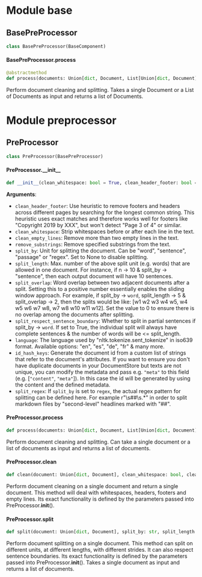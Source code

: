 <a id="base"></a>

# Module base

<a id="base.BasePreProcessor"></a>

## BasePreProcessor

```python
class BasePreProcessor(BaseComponent)
```

<a id="base.BasePreProcessor.process"></a>

#### BasePreProcessor.process

```python
@abstractmethod
def process(documents: Union[dict, Document, List[Union[dict, Document]]], clean_whitespace: Optional[bool] = True, clean_header_footer: Optional[bool] = False, clean_empty_lines: Optional[bool] = True, remove_substrings: List[str] = [], split_by: Optional[str] = "word", split_length: Optional[int] = 1000, split_overlap: Optional[int] = None, split_respect_sentence_boundary: Optional[bool] = True) -> List[Document]
```

Perform document cleaning and splitting. Takes a single Document or a List of Documents as input and returns a
list of Documents.

<a id="preprocessor"></a>

# Module preprocessor

<a id="preprocessor.PreProcessor"></a>

## PreProcessor

```python
class PreProcessor(BasePreProcessor)
```

<a id="preprocessor.PreProcessor.__init__"></a>

#### PreProcessor.\_\_init\_\_

```python
def __init__(clean_whitespace: bool = True, clean_header_footer: bool = False, clean_empty_lines: bool = True, remove_substrings: List[str] = [], split_by: str = "word", split_length: int = 200, split_overlap: int = 0, split_respect_sentence_boundary: bool = True, language: str = "en", id_hash_keys: Optional[List[str]] = None, split_regex: Optional[str] = None)
```

**Arguments**:

- `clean_header_footer`: Use heuristic to remove footers and headers across different pages by searching
for the longest common string. This heuristic uses exact matches and therefore
works well for footers like "Copyright 2019 by XXX", but won't detect "Page 3 of 4"
or similar.
- `clean_whitespace`: Strip whitespaces before or after each line in the text.
- `clean_empty_lines`: Remove more than two empty lines in the text.
- `remove_substrings`: Remove specified substrings from the text.
- `split_by`: Unit for splitting the document. Can be "word", "sentence", "passage" or "regex". Set to None to disable splitting.
- `split_length`: Max. number of the above split unit (e.g. words) that are allowed in one document. For instance, if n -> 10 & split_by ->
"sentence", then each output document will have 10 sentences.
- `split_overlap`: Word overlap between two adjacent documents after a split.
Setting this to a positive number essentially enables the sliding window approach.
For example, if split_by -> `word`,
split_length -> 5 & split_overlap -> 2, then the splits would be like:
[w1 w2 w3 w4 w5, w4 w5 w6 w7 w8, w7 w8 w10 w11 w12].
Set the value to 0 to ensure there is no overlap among the documents after splitting.
- `split_respect_sentence_boundary`: Whether to split in partial sentences if split_by -> `word`. If set
to True, the individual split will always have complete sentences &
the number of words will be <= split_length.
- `language`: The language used by "nltk.tokenize.sent_tokenize" in iso639 format. Available options: "en", "es", "de", "fr" & many more.
- `id_hash_keys`: Generate the document id from a custom list of strings that refer to the document's
attributes. If you want to ensure you don't have duplicate documents in your DocumentStore but texts are
not unique, you can modify the metadata and pass e.g. `"meta"` to this field (e.g. [`"content"`, `"meta"`]).
In this case the id will be generated by using the content and the defined metadata.
- `split_regex`: If `split_by` is set to `regex`, the actual regex pattern for splitting can be defined here.
For example r"\s##\s.*" in order to split markdown files by "second-level" headlines marked with "##".

<a id="preprocessor.PreProcessor.process"></a>

#### PreProcessor.process

```python
def process(documents: Union[dict, Document, List[Union[dict, Document]]], clean_whitespace: Optional[bool] = None, clean_header_footer: Optional[bool] = None, clean_empty_lines: Optional[bool] = None, remove_substrings: List[str] = [], split_by: Optional[str] = None, split_length: Optional[int] = None, split_overlap: Optional[int] = None, split_respect_sentence_boundary: Optional[bool] = None, id_hash_keys: Optional[List[str]] = None) -> List[Document]
```

Perform document cleaning and splitting. Can take a single document or a list of documents as input and returns a list of documents.

<a id="preprocessor.PreProcessor.clean"></a>

#### PreProcessor.clean

```python
def clean(document: Union[dict, Document], clean_whitespace: bool, clean_header_footer: bool, clean_empty_lines: bool, remove_substrings: List[str], id_hash_keys: Optional[List[str]] = None) -> Document
```

Perform document cleaning on a single document and return a single document. This method will deal with whitespaces, headers, footers
and empty lines. Its exact functionality is defined by the parameters passed into PreProcessor.__init__().

<a id="preprocessor.PreProcessor.split"></a>

#### PreProcessor.split

```python
def split(document: Union[dict, Document], split_by: str, split_length: int, split_overlap: int, split_respect_sentence_boundary: bool, id_hash_keys: Optional[List[str]] = None) -> List[Document]
```

Perform document splitting on a single document. This method can split on different units, at different lengths,
with different strides. It can also respect sentence boundaries. Its exact functionality is defined by
the parameters passed into PreProcessor.__init__(). Takes a single document as input and returns a list of documents.

